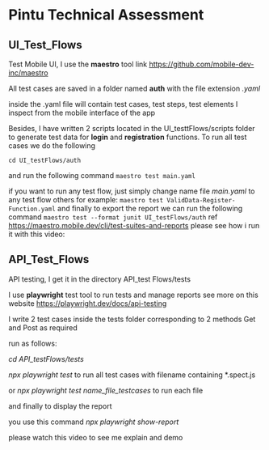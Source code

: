 # Pintu Technical Assessment

## UI_Test_Flows

Test Mobile UI, I use the **maestro** tool
link https://github.com/mobile-dev-inc/maestro

All test cases are saved in a folder named **auth** with the file extension _.yaml_

inside the .yaml file will contain test cases, test steps, test elements I inspect from the mobile interface of the app

Besides, I have written 2 scripts located in the UI_testtFlows/scripts folder to generate test data for **login** and **registration** functions.
To run all test cases we do the following

`cd UI_testFlows/auth`

and run the following command `maestro test main.yaml`

if you want to run any test flow, just simply change name file _main.yaml_ to any test flow others
for example: `maestro test ValidData-Register-Function.yaml`
and finally to export the report we can run the following command
```maestro test --format junit UI_testFlows/auth``` ref https://maestro.mobile.dev/cli/test-suites-and-reports
please see how i run it with this video: 


## API_Test_Flows

API testing, I get it in the directory API_test Flows/tests

I use **playwright** test tool to run tests and manage reports see more on this website https://playwright.dev/docs/api-testing

I write 2 test cases inside the tests folder corresponding to 2 methods Get and Post as required

run as follows:

_cd API_testFlows/tests_

_npx playwright test_ to run all test cases with filename containing *.spect.js

or _npx playwright test name_file_testcases_ to run each file

and finally to display the report

you use this command _npx playwright show-report_

please watch this video to see me explain and demo

